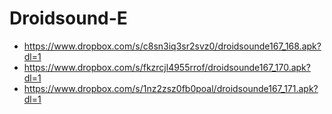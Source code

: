 Droidsound-E 
============
* https://www.dropbox.com/s/c8sn3iq3sr2svz0/droidsounde167_168.apk?dl=1
* https://www.dropbox.com/s/fkzrcjl4955rrof/droidsounde167_170.apk?dl=1
* https://www.dropbox.com/s/1nz2zsz0fb0poal/droidsounde167_171.apk?dl=1

